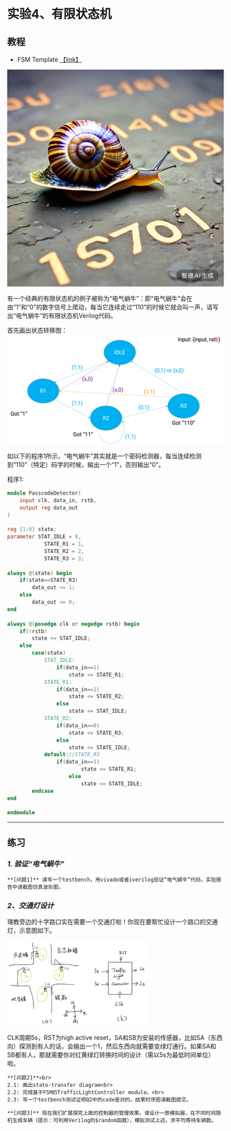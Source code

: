 # 实验4、有限状态机

## 教程

- FSM Template [【link】](https://www.intel.com/content/www/us/en/support/programmable/support-resources/design-examples/horizontal/ver-state-machine.html)

![电气蜗牛](_static/assets/woniu.png)

有一个经典的有限状态机的例子被称为“电气蜗牛”：即“电气蜗牛”会在由“1”和“0”的数字信号上爬动，每当它连续走过“110”的时候它就会叫一声，请写出“电气蜗牛”的有限状态机Verilog代码。

首先画出状态转移图：
![conf](_static/assets/woniustd.png)

如以下的程序1所示，“电气蜗牛”其实就是一个密码检测器，每当连续检测到“110”（特定）码字的时候，输出一个“1”，否则输出“0”。


程序1:
```Verilog
module PasscodeDetector(
    input clk, data_in, rstb,
    output reg data_out
)

reg [1:0] state;
parameter STAT_IDLE = 0,
            STATE_R1 = 1,
            STATE_R2 = 2,
            STATE_R3 = 3;

always @(state) begin
    if(state==STATE_R3)
        data_out <= 1;
    else
        data_out <= 0;
end

always @(posedge clk or negedge rstb) begin
    if(!rstb)
        state <= STAT_IDLE;
    else
        case(state)
            STAT_IDLE:
                if(data_in==1)
                    state <= STATE_R1;
            STATE_R1:
                if(data_in==1)
                    state <= STATE_R2;
                else
                    state <= STAT_IDLE;
            STATE_R2:
                if(data_in==0)
                    state <= STATE_R3;
                else
                    state <= STATE_IDLE;
            default://STATE_R3
                if(data_in==1)
                        state <= STATE_R1;
                    else
                        state <= STATE_IDLE;
        endcase
end

endmodule
```
---

## 练习

### *1. 验证“电气蜗牛”*

```{note}
**[问题1]** 请写一个testbench，用vivado或者iverilog验证“电气蜗牛”代码，实验报告中请截图仿真波形图。
```

### *2、交通灯设计*
理教旁边的十字路口实在需要一个交通灯啦！你现在要帮忙设计一个路口的交通灯，示意图如下。

![conf](_static/assets/conf.png)


CLK周期5s，RST为high active reset，SA和SB为安装的传感器，比如SA（东西向）探测到有人的话，会输出一个1，然后东西向就需要变绿灯通行。如果SA和SB都有人，那就需要你对红黄绿灯转换时间的设计（需以5s为最低时间单位）啦。




```{note}
**[问题2]**<br>
2.1: 画出state-transfer diagram<br>
2.2: 完成基于FSM的TrafficLightController module。<br>
2.3: 写一个testbench测试证明Q2中的code是对的，结果时序图请截图提交。
```

```{note}
**[问题3]** 现在我们扩展探究上面的控制器的管理效果。请设计一款模拟器，在不同时间随机生成车辆（提示：可利用Verilog的$random函数），模拟测试上述。求平均等待车辆数。
```